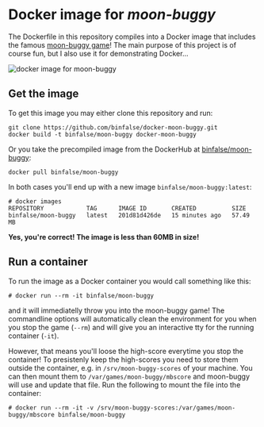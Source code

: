 # Docker image for *moon-buggy*

The Dockerfile in this repository compiles into a Docker image that includes the famous [moon-buggy game](http://www.seehuhn.de/pages/moon-buggy)!
The main purpose of this project is of course fun, but I also use it for demonstrating Docker...

![docker image for moon-buggy](https://binfalse.de/assets/media/pics/2016/moon-buggy.png)

## Get the image

To get this image you may either clone this repository and run:

    git clone https://github.com/binfalse/docker-moon-buggy.git
    docker build -t binfalse/moon-buggy docker-moon-buggy

Or you take the precompiled image from the DockerHub at [binfalse/moon-buggy](https://hub.docker.com/r/binfalse/moon-buggy/):

    docker pull binfalse/moon-buggy

In both cases you'll end up with a new image `binfalse/moon-buggy:latest`:

    # docker images
    REPOSITORY            TAG      IMAGE ID       CREATED          SIZE
    binfalse/moon-buggy   latest   201d81d426de   15 minutes ago   57.49 MB

**Yes, you're correct! The image is less than 60MB in size!**


## Run a container

To run the image as a Docker container you would call something like this:

    # docker run --rm -it binfalse/moon-buggy

and it will immediatelly throw you into the moon-buggy game!
The commandline options will automatically clean the environment for you when you stop the game (`--rm`) and will give you an interactive tty for the running container (`-it`).

However, that means you'll loose the high-score everytime you stop the container!
To presistenly keep the high-scores you need to store them outside the container, e.g. in `/srv/moon-buggy-scores` of your machine.
You can then mount them to `/var/games/moon-buggy/mbscore` and moon-buggy will use and update that file.
Run the following to mount the file into the container:

    # docker run --rm -it -v /srv/moon-buggy-scores:/var/games/moon-buggy/mbscore binfalse/moon-buggy



